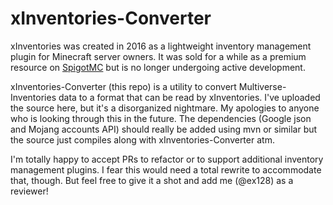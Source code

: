 # xInventories-Converter
xInventories was created in 2016 as a lightweight inventory management plugin for Minecraft server owners. It was sold for a while as a premium resource on [SpigotMC](https://www.spigotmc.org/resources/xinventories.657/) but is no longer undergoing active development.

xInventories-Converter (this repo) is a utility to convert Multiverse-Inventories data to a format that can be read by xInventories. I've uploaded the source here, but it's a disorganized nightmare. My apologies to anyone who is looking through this in the future. The dependencies (Google json and Mojang accounts API) should really be added using mvn or similar but the source just compiles along with xInventories-Converter atm.

I'm totally happy to accept PRs to refactor or to support additional inventory management plugins. I fear this would need a total rewrite to accommodate that, though. But feel free to give it a shot and add me (@ex128) as a reviewer!